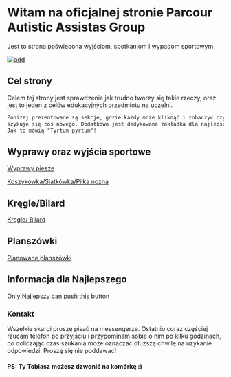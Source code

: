 # Witam na oficjalnej stronie Parcour Autistic Assistas Group

Jest to strona poświęcona wyjściom, spotkaniom i wypadom sportowym.

<a href="https://kfaryn.github.io/strona/img/add.JPG" data-lightbox="image-1" data-title="Opis zdjęcia">
  <img alt="add" src="https://kfaryn.github.io/strona/img/add.JPG" align="center" />
</a>

## Cel strony

Celem tej strony jest sprawdzenie jak trudno tworzy się takie rzeczy, oraz jest to jeden z celów edukacyjnych przedmiotu na uczelni.

```markdown
Poniżej prezentowane są sekcje, gdzie każdy może kliknąć i zobaczyć czy nie
szykuje się coś nowego. Dodatkowo jest dedykowana zakładka dla najlepszego.
Jak to mówią "Tyrtum pyrtum"!
```

## Wyprawy oraz wyjścia sportowe

[Wyprawy piesze](https://kfaryn.github.io/strona/)

[Koszykówka/Siatkówka/Piłka nożna](https://kfaryn.github.io/strona/pilka/)

## Kręgle/Bilard

[Kręgle/ Bilard]()


## Planszówki

[Planowane planszówki](https://kfaryn.github.io/strona/planszowki/)

## Informacja dla Najlepszego

[Only Najlepszy can push this button](https://kfaryn.github.io/strona/img/najlepszy.jpg)

### Kontakt

Wszelkie skargi proszę pisać na messengerze. Ostatnio coraz częściej rzucam telefon po przyjściu
i przypominam sobie o nim po kilku godzinach, co doliczając czas szukania może oznaczać dłuższą
chwilę na uzykanie odpowiedzi. Proszę się nie poddawać! 
#### PS: Ty Tobiasz możesz dzwonić na komórkę :)

